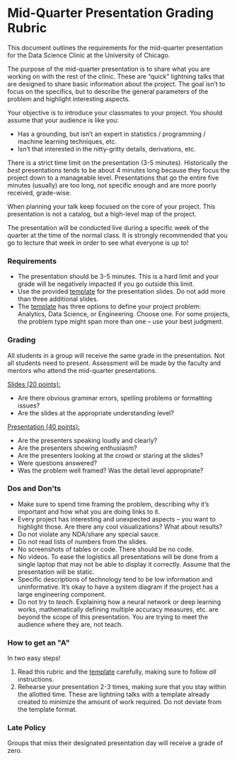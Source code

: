 # Mid-Quarter Presentation Grading Rubric

This document outlines the requirements for the mid-quarter presentation for the Data Science Clinic at the University of Chicago. 

The purpose of the mid-quarter presentation is to share what you are working on with the rest of the clinic. These are “quick” lightning talks that are designed to share basic information about the project. The goal isn’t to focus on the specifics, but to describe the general parameters of the problem and highlight interesting aspects.

Your objective is to introduce your classmates to your project. You should assume that your audience is like you:
* Has a grounding, but isn’t an expert in statistics / programming / machine learning techniques, etc.
* Isn’t that interested in the nitty-gritty details, derivations, etc.

There is a strict time limit on the presentation (3-5 minutes). Historically the _best_ presentations tends to be about 4 minutes long because they focus the project down to a manageable level. Presentations that go the entire five minutes (usually) are too long, not specific enough and are more poorly received, grade-wise. 

When planning your talk keep focused on the core of your project. This presentation is not a catalog, but a high-level map of the project.

The presentation will be conducted live during a specific week of the quarter at the time of the normal class. It is strongly recommended that you go to lecture that week in order to see what everyone is up to!

### Requirements 

* The presentation should be 3-5 minutes. This is a hard limit and your grade will be negatively impacted if you go outside this limit.
* Use the provided [template](../templates/midquarter-presentation-template.pptx) for the presentation slides. Do not add more than three additional slides.
* The [template](../templates/midquarter-presentation-template.pptx) has three options to define your project problem: Analytics, Data Science, or Engineering. Choose one. For some projects, the problem type might span more than one – use your best judgment.

### Grading

All students in a group will receive the same grade in the presentation. Not all students need to present. Assessment will be made by the faculty and mentors who attend the mid-quarter presentations.

<u>Slides (20 points):</u>
* Are there obvious grammar errors, spelling problems or formatting issues?
* Are the slides at the appropriate understanding level?

<u>Presentation (40 points):</u>
* Are the presenters speaking loudly and clearly? 
* Are the presenters showing enthusiasm?
* Are the presenters looking at the crowd or staring at the slides?
* Were questions answered? 
* Was the problem well framed? Was the detail level appropriate?

### Dos and Don'ts
* Make sure to spend time framing the problem, describing why it’s important and how what you are doing links to it.
* Every project has interesting and unexpected aspects – you want to highlight those. Are there any cool visualizations? What about results?
* Do not violate any NDA/share any special sauce.
* Do not read lists of numbers from the slides.
* No screenshots of tables or code. There should be no code.
* No videos. To ease the logistics all presentations will be done from a single laptop that may not be able to display it correctly. Assume that the presentation will be static.
* Specific descriptions of technology tend to be low information and uninformative. It’s okay to have a system diagram if the project has a large engineering component.
* Do not try to _teach_. Explaining how a neural network or deep learning works, mathematically defining multiple accuracy measures, etc. are beyond the scope of this presentation. You are trying to meet the audience where they are, not teach.
 

### How to get an "A"

In two easy steps!
1. Read this rubric and the [template](../templates/midquarter-presentation-template.pptx) carefully, making sure to follow _all_ instructions.
2. Rehearse your presentation 2-3 times, making sure that you stay within the allotted time. These are lightning talks with a template already created to minimize the amount of work required. Do not deviate from the template format.

### Late Policy
Groups that miss their designated presentation day will receive a grade of zero.
